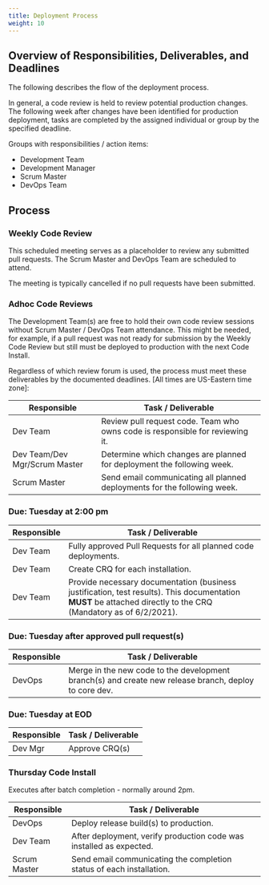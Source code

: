 ```yaml
---
title: Deployment Process
weight: 10
---
```

## Overview of Responsibilities, Deliverables, and Deadlines

The following describes the flow of the deployment process.  

In general, a code review is held to review potential production changes.  The following week after changes have been identified for production deployment, tasks are completed by the assigned individual or group by the specified deadline.

Groups with responsibilities / action items:

- Development Team
- Development Manager
- Scrum Master
- DevOps Team

## Process

### Weekly Code Review

This scheduled meeting serves as a placeholder to review any submitted pull requests.  The Scrum Master and DevOps Team are scheduled to attend.

The meeting is typically cancelled if no pull requests have been submitted.

### Adhoc Code Reviews

The Development Team(s) are free to hold their own code review sessions without Scrum Master / DevOps Team attendance.  This might be needed, for example, if a pull request was not ready for submission by the Weekly Code Review but still must be deployed to production with the next Code Install.

Regardless of which review forum is used, the process must meet these deliverables by the documented deadlines. [All times are US-Eastern time zone]:

|Responsible|Task / Deliverable|
|---|---|
|Dev Team|Review pull request code.  Team who owns code is responsible for reviewing it.|
|Dev Team/Dev Mgr/Scrum Master|Determine which changes are planned for deployment the following week.|
|Scrum Master|Send email communicating all planned deployments for the following week.|

### Due: **Tuesday at 2:00 pm**

|Responsible|Task / Deliverable|
|---|---|
|Dev Team|Fully approved Pull Requests for all planned code deployments.|
|Dev Team|Create CRQ for each installation.|
|Dev Team|Provide necessary documentation (business justification, test results).  This documentation **MUST** be attached directly to the CRQ (Mandatory as of 6/2/2021).|

### Due: **Tuesday after approved pull request(s)**

|Responsible|Task / Deliverable|
|---|---|
|DevOps|Merge in the new code to the development branch(s) and create new release branch, deploy to core dev.|

### Due: **Tuesday at EOD**

|Responsible|Task / Deliverable|
|---|---|
|Dev Mgr|Approve CRQ(s)|

### Thursday Code Install

Executes after batch completion -  normally around 2pm.

|Responsible|Task / Deliverable|
|---|---|
|DevOps|Deploy release build(s) to production.|
|Dev Team|After deployment, verify production code was installed as expected.|
|Scrum Master|Send email communicating the completion status of each installation.|
